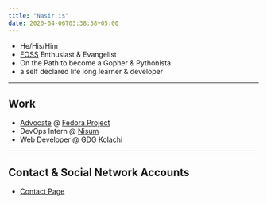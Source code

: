 ```yaml
---
title: "Nasir is"
date: 2020-04-06T03:38:58+05:00
---
```


- He/His/Him
- [FOSS](https://en.wikipedia.org/wiki/Free_and_open-source_software) Enthusiast & Evangelist
- On the Path to become a Gopher & Pythonista
- a self declared life long learner & developer

---
## Work
- [Advocate](https://docs.fedoraproject.org/en-US/mindshare-committee/advocate/) @ [Fedora Project](https://getfedora.org/)
- DevOps Intern @ [Nisum](https://www.nisum.com/)
- Web Developer @ [GDG Kolachi](https://gdgkolachi.com/)

---
## Contact & Social Network Accounts
- [Contact Page](/contact/)
